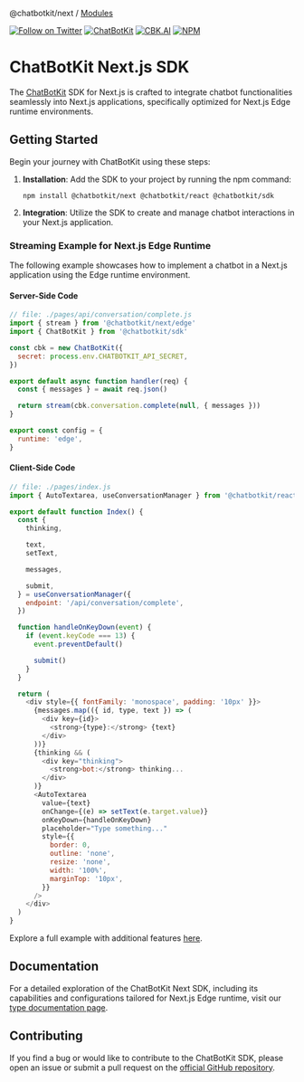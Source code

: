 @chatbotkit/next / [Modules](modules.md)

[![Follow on Twitter](https://img.shields.io/twitter/follow/chatbotkit.svg?logo=twitter)](https://twitter.com/chatbotkit)
[![ChatBotKit](https://img.shields.io/badge/credits-ChatBotKit-blue.svg)](https://chatbotkit.com)
[![CBK.AI](https://img.shields.io/badge/credits-CBKAI-blue.svg)](https://cbk.ai)
[![NPM](https://img.shields.io/npm/v/@chatbotkit/next.svg)](https://www.npmjs.com/package/@chatbotkit/next)

# ChatBotKit Next.js SDK

The [ChatBotKit](https://chatbotkit.com) SDK for Next.js is crafted to integrate chatbot functionalities seamlessly into Next.js applications, specifically optimized for Next.js Edge runtime environments.

## Getting Started

Begin your journey with ChatBotKit using these steps:

1. **Installation**: Add the SDK to your project by running the npm command:
   ```
   npm install @chatbotkit/next @chatbotkit/react @chatbotkit/sdk
   ```
2. **Integration**: Utilize the SDK to create and manage chatbot interactions in your Next.js application.

### Streaming Example for Next.js Edge Runtime

The following example showcases how to implement a chatbot in a Next.js application using the Edge runtime environment.

#### Server-Side Code

```js
// file: ./pages/api/conversation/complete.js
import { stream } from '@chatbotkit/next/edge'
import { ChatBotKit } from '@chatbotkit/sdk'

const cbk = new ChatBotKit({
  secret: process.env.CHATBOTKIT_API_SECRET,
})

export default async function handler(req) {
  const { messages } = await req.json()

  return stream(cbk.conversation.complete(null, { messages }))
}

export const config = {
  runtime: 'edge',
}
```

#### Client-Side Code

```js
// file: ./pages/index.js
import { AutoTextarea, useConversationManager } from '@chatbotkit/react'

export default function Index() {
  const {
    thinking,

    text,
    setText,

    messages,

    submit,
  } = useConversationManager({
    endpoint: '/api/conversation/complete',
  })

  function handleOnKeyDown(event) {
    if (event.keyCode === 13) {
      event.preventDefault()

      submit()
    }
  }

  return (
    <div style={{ fontFamily: 'monospace', padding: '10px' }}>
      {messages.map(({ id, type, text }) => (
        <div key={id}>
          <strong>{type}:</strong> {text}
        </div>
      ))}
      {thinking && (
        <div key="thinking">
          <strong>bot:</strong> thinking...
        </div>
      )}
      <AutoTextarea
        value={text}
        onChange={(e) => setText(e.target.value)}
        onKeyDown={handleOnKeyDown}
        placeholder="Type something..."
        style={{
          border: 0,
          outline: 'none',
          resize: 'none',
          width: '100%',
          marginTop: '10px',
        }}
      />
    </div>
  )
}
```

Explore a full example with additional features [here](https://github.com/chatbotkit/node-sdk/tree/main/examples/nextjs/stateless-chat).

## Documentation

For a detailed exploration of the ChatBotKit Next SDK, including its capabilities and configurations tailored for Next.js Edge runtime, visit our [type documentation page](https://chatbotkit.github.io/node-sdk/modules/_chatbotkit_next.html).

## Contributing

If you find a bug or would like to contribute to the ChatBotKit SDK, please open an issue or submit a pull request on the [official GitHub repository](https://github.com/chatbotkit/node-sdk).
